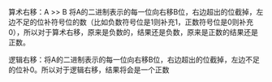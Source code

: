 算术右移：A >> B
将A的二进制表示的每一位向右移B位，右边超出的位截掉，左边不足的位补符号位的数（比如负数符号位是1则补充1，正数符号位是0则补充0），所以对于算术右移，原来是负数的，结果还是负数，原来是正数的结果还是正数。

逻辑右移：将A的二进制表示的每一位向右移B位，右边超出的位截掉，左边不足的位补0。所以对于逻辑右移，结果将会是一个正数